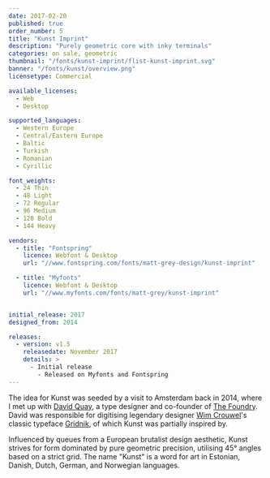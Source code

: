 ```yaml
---
date: 2017-02-20
published: true
order_number: 5
title: "Kunst Imprint"
description: "Purely geometric core with inky terminals"
categories: on sale, geometric
thumbnail: "/fonts/kunst-imprint/flist-kunst-imprint.svg"
banner: "/fonts/kunst/overview.png"
licensetype: Commercial

available_licenses:
  - Web
  - Desktop

supported_languages:
  - Western Europe
  - Central/Eastern Europe
  - Baltic
  - Turkish
  - Romanian
  - Cyrillic

font_weights:
  - 24 Thin
  - 48 Light
  - 72 Regular
  - 96 Medium
  - 120 Bold
  - 144 Heavy

vendors:
  - title: "Fontspring"
    licence: Webfont & Desktop
    url: "//www.fontspring.com/fonts/matt-grey-design/kunst-imprint"

  - title: "Myfonts"
    licence: Webfont & Desktop
    url: "//www.myfonts.com/fonts/matt-grey/kunst-imprint"


initial_release: 2017
designed_from: 2014

releases:
  - version: v1.5
    releasedate: November 2017
    details: >
      - Initial release
        - Released on Myfonts and Fontspring
---
```


The idea for Kunst was seeded by a visit to Amsterdam back in 2014, where I met
up with [David Quay](//davidquaydesign.com/), a type designer and
co-founder of [The Foundry](//www.fontshop.com/foundries/the-foundry).
David was responsible for digitising legendary designer
[Wim Crouwel](https://www.youtube.com/watch?v=RT9fCoDfir0)'s classic typeface
[Gridnik](https://en.wikipedia.org/wiki/Gridnik), of which Kunst was partially
inspired by.

Influenced by queues from a European brutalist design aesthetic, Kunst strives
for form dominated by pure geometric precision, utilising 45° angles based on a
strict grid. The name "Kunst" is a word for art in Estonian, Danish, Dutch,
German, and Norwegian languages.
